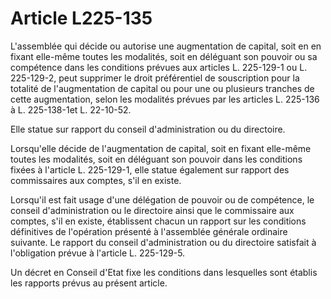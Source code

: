 # Article L225-135

L'assemblée qui décide ou autorise une augmentation de capital, soit en en fixant elle-même toutes les modalités, soit en déléguant son pouvoir ou sa compétence dans les conditions prévues aux articles L. 225-129-1 ou L. 225-129-2, peut supprimer le droit préférentiel de souscription pour la totalité de l'augmentation de capital ou pour une ou plusieurs tranches de cette augmentation, selon les modalités prévues par les articles L. 225-136 à L. 225-138-1et L. 22-10-52.

Elle statue sur rapport du conseil d'administration ou du directoire.

Lorsqu'elle décide de l'augmentation de capital, soit en fixant elle-même toutes les modalités, soit en déléguant son pouvoir dans les conditions fixées à l'article L. 225-129-1, elle statue également sur rapport des commissaires aux comptes, s'il en existe.

Lorsqu'il est fait usage d'une délégation de pouvoir ou de compétence, le conseil d'administration ou le directoire ainsi que le commissaire aux comptes, s'il en existe, établissent chacun un rapport sur les conditions définitives de l'opération présenté à l'assemblée générale ordinaire suivante. Le rapport du conseil d'administration ou du directoire satisfait à l'obligation prévue à l'article L. 225-129-5.

Un décret en Conseil d'Etat fixe les conditions dans lesquelles sont établis les rapports prévus au présent article.

